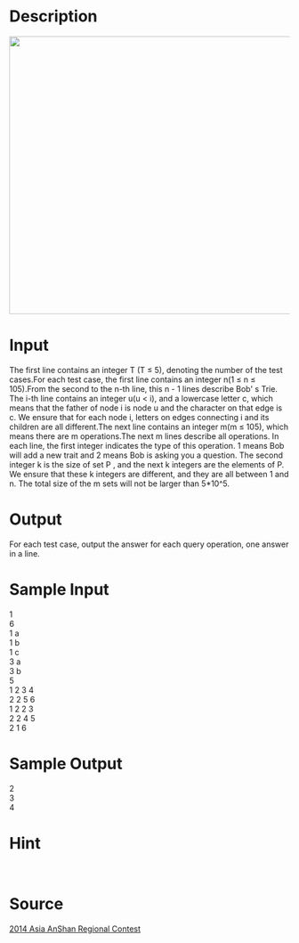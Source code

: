 
# Description

<div class="content"><p><img width="1229" height="499" src="source/bzoj/3906/img/aHR0cHM6Ly9seWRzeS5jb20vSnVkZ2VPbmxpbmUvdXBsb2FkLzIwMTUwMy92Mi5QTkc=.PNG" alt=""/></p></div>

# Input

<div class="content"><p>The first line contains an integer T (T ≤ 5), denoting the number of the test cases.For each test case, the first line contains an integer n(1 ≤ n ≤ 105).From the second to the n-th line, this n - 1 lines describe Bob&#39; s Trie. The i-th line contains an integer u(u &lt; i), and a lowercase letter c, which means that the father of node i is node u and the character on that edge is c. We ensure that for each node i, letters on edges connecting i and its children are all different.The next line contains an integer m(m ≤ 105), which means there are m operations.The next m lines describe all operations. In each line, the first integer indicates the type of this operation. 1 means Bob will add a new trait and 2 means Bob is asking you a question. The second integer k is the size of set P , and the next k integers are the elements of P. We ensure that these k integers are different, and they are all between 1 and n. The total size of the m sets will not be larger than 5*10^5.</p></div>

# Output

<div class="content"><p>For each test case, output the answer for each query operation, one answer in a line.</p></div>

# Sample Input

<div class="content"><span class="sampledata">1<br/>
6<br/>
1 a<br/>
1 b<br/>
1 c<br/>
3 a<br/>
3 b<br/>
5<br/>
1 2 3 4<br/>
2 2 5 6<br/>
1 2 2 3<br/>
2 2 4 5<br/>
2 1 6</span></div>

# Sample Output

<div class="content"><span class="sampledata">2<br/>
3<br/>
4<br/>
</span></div>

# Hint

<div class="content"><p></p><p></p><br/>
<p></p><p></p></div>

# Source

<div class="content"><p><a href="problemset.php?search=2014 Asia AnShan Regional Contest">2014 Asia AnShan Regional Contest</a></p></div>

